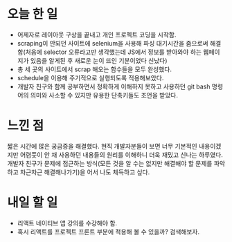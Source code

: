 
# 오늘 한 일
- 어제자로 레이아웃 구상을 끝내고 개인 프로젝트 코딩을 시작함.
- scraping이 안되던 사이트에 selenium을 사용해 파싱 대기시간을 줌으로써 해결함(처음에 selector 오류라고만 생각했는데 JS에서 정보를 받아와야 하는 웹페이지가 있음을 알게된 후 새로운 눈이 뜨인 기분이었다 신났다)
- 총 세 곳의 사이트에서 scrap 해오는 함수들을 모두 완성했다.
- schedule을 이용해 주기적으로 실행되도록 적용해보았다.
- 개발자 친구와 함께 공부하면서 정확하게 이해하지 못하고 사용하던 git bash 명령어의 의미와 사소할 수 있지만 유용한 단축키들도 조언을 받았다. 

# 느낀 점
짧은 시간에 많은 궁금증을 해결했다. 현직 개발자분들이 보면 너무 기본적인 내용이겠지만 어렴풋이 안 채 사용하던 내용들의 원리를 이해하니 더욱 재밌고 신나는 하루였다. 개발자 친구가 문제에 접근하는 방식(모든 것을 알 수는 없지만 해결해야 할 문제를 파악하고 차근차근 해결해나가기)을 어서 나도 체득하고 싶다. 
# 내일 할 일
- 리액트 네이티브 앱 강의를 수강해야 함.
- 혹시 리액트를 프로젝트 프론트 부분에 적용해 볼 수 있을까? 검색해보자. 